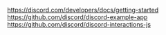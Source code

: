 https://discord.com/developers/docs/getting-started
https://github.com/discord/discord-example-app
https://github.com/discord/discord-interactions-js